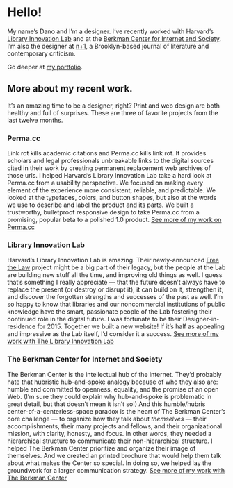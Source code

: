 # Hello!
My name’s Dano and I’m a designer. I’ve recently worked with Harvard’s [Library Innovation Lab](http://librarylab.law.harvard.edu/) and at the [Berkman Center for Internet and Society](https://berkman.harvard.edu/). I’m also the designer at [n+1](http://nplusonemag.com), a Brooklyn-based journal of literature and contemporary criticism.

Go deeper at [my portfolio](http://thisidano.github.io/projects).

## More about my recent work.
It’s an amazing time to be a designer, right? Print and web design are both healthy and full of surprises. These are three of favorite projects from the last twelve months. 

### Perma.cc
Link rot kills academic citations and Perma.cc kills link rot. It provides scholars and legal professionals unbreakable links to the digital sources cited in their work by creating permanent replacement web archives of those urls. I helped Harvard’s Library Innovation Lab take a hard look at Perma.cc from a usability perspective. We focused on making every element of the experience more consistent, reliable, and predictable. We looked at the typefaces, colors, and button shapes, but also at the words we use to describe and label the product and its parts. We built a trustworthy, bulletproof responsive design to take Perma.cc from a promising, popular beta to a polished 1.0 product.
[See more of my work on Perma.cc](http://thisidano.github.io/portfolio/perma-cc/)

### Library Innovation Lab
Harvard’s Library Innovation Lab is amazing. Their newly-announced [Free the Law]() project might be a big part of their legacy, but the people at the Lab are building new stuff all the time, and improving old things as well. I guess that’s something I really appreciate — that the future doesn’t always have to replace the present (or destroy or disrupt it), it can build on it, strengthen it, and discover the forgotten strengths and successes of the past as well. I’m so happy to know that libraries and our noncommercial institutions of public knowledge have the smart, passionate people of the Lab fostering their continued role in the digital future. I was fortunate to be their Designer-in-residence for 2015. Together we built a new website! If it’s half as appealing and impressive as the Lab itself, I’d consider it a success.
[See more of my work with The Library Innovation Lab](http://thisidano.github.io/portfolio/lil/)

### The Berkman Center for Internet and Society
The Berkman Center is the intellectual hub of the internet. They’d probably hate that hubristic hub-and-spoke analogy because of who they also are: humble and committed to openness, equality, and the promise of an open Web. (I’m sure they could explain why hub-and-spoke is problematic in great detail, but that doesn’t mean it isn’t so!) And this humble/hubris center-of-a-centerless-space paradox is the heart of The Berkman Center’s core challenge — to organize how they talk about *themselves* — their accomplishments, their many projects and fellows, and their organizational mission, with clarity, honesty, and focus. In other words, they needed a hierarchical structure to communicate their non-hierarchical structure. I helped The Berkman Center prioritize and organize their image of themselves. And we created an printed brochure that would help them talk about what makes the Center so special. In doing so, we helped lay the groundwork for a larger communication strategy.
[See more of my work with The Berkman Center](http://thisidano.github.io/portfolio/berkman/)
